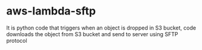 # aws-lambda-sftp
It is python code that triggers when an object is dropped in S3 bucket, code downloads the object from S3 bucket and send to server using SFTP protocol
